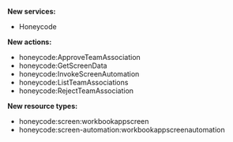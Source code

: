 **New services:**

- Honeycode

**New actions:**

- honeycode:ApproveTeamAssociation
- honeycode:GetScreenData
- honeycode:InvokeScreenAutomation
- honeycode:ListTeamAssociations
- honeycode:RejectTeamAssociation

**New resource types:**

- honeycode:screen:workbookappscreen
- honeycode:screen-automation:workbookappscreenautomation
